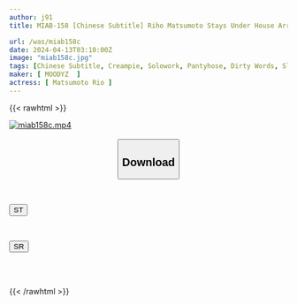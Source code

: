 ```yaml
---
author: j91
title: MIAB-158 [Chinese Subtitle] Riho Matsumoto Stays Under House Arrest With 21 Shots Of A Slutty Female Announcer Who Stays In A Shared Room At A Hotel On A Business Trip And Fucks A Junior Employee Under The Guise Of Teaching Her How To Use Her Tongue.Riho Matsumoto

url: /was/miab158c
date: 2024-04-13T03:10:00Z
image: "miab158c.jpg"
tags: [Chinese Subtitle, Creampie, Solowork, Pantyhose, Dirty Words, Slut, Anchorwoman	]
maker: [ MOODYZ  ]
actress: [ Matsumoto Rio ]
---
```



{{< rawhtml >}}

<div class="video" data-videoid="YLaQvaLzQMsvkX7">
    <a href="javascript:;">
        <img src="/was/miab158c/miab158c.jpg" width="WIDTH" height="HEIGHT" alt="miab158c.mp4" loading="lazy">
    </a>
</div>

<script type="text/javascript" src="https://j91.asia/asset/on-demand-st.js"></script>

<br>
  <link rel="stylesheet" href="https://j91.asia/asset/bs5.css">
  
  <center>
  <button class="btn btn-primary" type="button" data-bs-toggle="collapse" data-bs-target=".multi-collapse" aria-expanded="false" aria-controls="multiCollapseExample1 multiCollapseExample2"><h2>Download</h2></button></center>
</p>
<div class="row">
  <div class="col">
    <div class="collapse multi-collapse" id="multiCollapseExample1">
      <div class="card card-body">
	      	      <br>
<div class="buttons">  
<p><a href="https://streamtape.to/v/YLaQvaLzQMsvkX7" target="_blank"><button class="btn-hover color-3"><i class="fa fa-download"></i> ST</button></a></p></div>
    </div>
  </div>
</div>
  <div class="col">
    <div class="collapse multi-collapse" id="multiCollapseExample2">
      <div class="card card-body">
	      <br>
<div class="buttons">
<p><a href="https://rubystm.com/8j8sdil8bi8b" target="_blank"><button class="btn-hover color-9"><i class="fa fa-download"></i> SR</button></a></p></div>
<br><br>
      </div>
    </div>
  </div>
</div>

{{< /rawhtml >}}